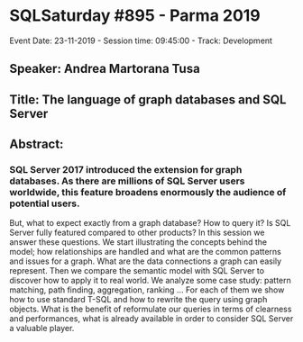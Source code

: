 # SQLSaturday #895 - Parma 2019
Event Date: 23-11-2019 - Session time: 09:45:00 - Track: Development
## Speaker: Andrea Martorana Tusa
## Title: The language of graph databases and SQL Server
## Abstract:
### SQL Server 2017 introduced the extension for graph databases. As there are millions of SQL Server users worldwide, this feature broadens enormously the audience of potential users. 
But, what to expect exactly from a graph database? How to query it? Is SQL Server fully featured compared to other products?
In this session we answer these questions. We start illustrating the concepts behind the model; how relationships are handled and what are the common patterns and issues for a graph. What are the data connections a graph can easily represent.
Then we compare the semantic model with SQL Server to discover how to apply it to real world. We analyze some case study: pattern matching, path finding, aggregation, ranking … For each of them we show how to use standard T-SQL and how to rewrite the query using graph objects. What is the benefit of reformulate our queries in terms of clearness and performances, what is already available in order to consider SQL Server a valuable player.
